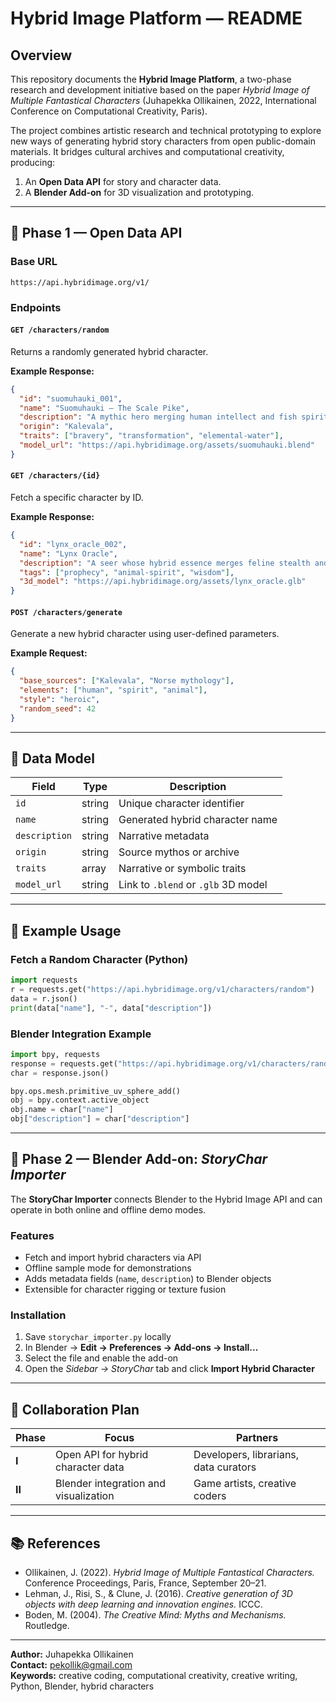 # Hybrid Image Platform — README

## Overview

This repository documents the **Hybrid Image Platform**, a two-phase research and development initiative based on the paper *Hybrid Image of Multiple Fantastical Characters* (Juhapekka Ollikainen, 2022, International Conference on Computational Creativity, Paris).

The project combines artistic research and technical prototyping to explore new ways of generating hybrid story characters from open public-domain materials. It bridges cultural archives and computational creativity, producing:

1. An **Open Data API** for story and character data.
2. A **Blender Add-on** for 3D visualization and prototyping.

---

## 🧩 Phase 1 — Open Data API

### Base URL
```
https://api.hybridimage.org/v1/
```

### Endpoints

#### `GET /characters/random`
Returns a randomly generated hybrid character.

**Example Response:**
```json
{
  "id": "suomuhauki_001",
  "name": "Suomuhauki – The Scale Pike",
  "description": "A mythic hero merging human intellect and fish spirit strength.",
  "origin": "Kalevala",
  "traits": ["bravery", "transformation", "elemental-water"],
  "model_url": "https://api.hybridimage.org/assets/suomuhauki.blend"
}
```

#### `GET /characters/{id}`
Fetch a specific character by ID.

**Example Response:**
```json
{
  "id": "lynx_oracle_002",
  "name": "Lynx Oracle",
  "description": "A seer whose hybrid essence merges feline stealth and human intuition.",
  "tags": ["prophecy", "animal-spirit", "wisdom"],
  "3d_model": "https://api.hybridimage.org/assets/lynx_oracle.glb"
}
```

#### `POST /characters/generate`
Generate a new hybrid character using user-defined parameters.

**Example Request:**
```json
{
  "base_sources": ["Kalevala", "Norse mythology"],
  "elements": ["human", "spirit", "animal"],
  "style": "heroic",
  "random_seed": 42
}
```

---

## 🧠 Data Model

| Field | Type | Description |
|-------|------|-------------|
| `id` | string | Unique character identifier |
| `name` | string | Generated hybrid character name |
| `description` | string | Narrative metadata |
| `origin` | string | Source mythos or archive |
| `traits` | array | Narrative or symbolic traits |
| `model_url` | string | Link to `.blend` or `.glb` 3D model |

---

## 🧪 Example Usage

### Fetch a Random Character (Python)
```python
import requests
r = requests.get("https://api.hybridimage.org/v1/characters/random")
data = r.json()
print(data["name"], "-", data["description"])
```

### Blender Integration Example
```python
import bpy, requests
response = requests.get("https://api.hybridimage.org/v1/characters/random")
char = response.json()

bpy.ops.mesh.primitive_uv_sphere_add()
obj = bpy.context.active_object
obj.name = char["name"]
obj["description"] = char["description"]
```

---

## 🎨 Phase 2 — Blender Add-on: *StoryChar Importer*

The **StoryChar Importer** connects Blender to the Hybrid Image API and can operate in both online and offline demo modes.

### Features
- Fetch and import hybrid characters via API
- Offline sample mode for demonstrations
- Adds metadata fields (`name`, `description`) to Blender objects
- Extensible for character rigging or texture fusion

### Installation
1. Save `storychar_importer.py` locally
2. In Blender → **Edit → Preferences → Add-ons → Install...**
3. Select the file and enable the add-on
4. Open the *Sidebar → StoryChar* tab and click **Import Hybrid Character**

---

## 🤝 Collaboration Plan

| Phase | Focus | Partners |
|-------|--------|----------|
| **I** | Open API for hybrid character data | Developers, librarians, data curators |
| **II** | Blender integration and visualization | Game artists, creative coders |


---

## 📚 References

- Ollikainen, J. (2022). *Hybrid Image of Multiple Fantastical Characters.* Conference Proceedings, Paris, France, September 20–21.  
- Lehman, J., Risi, S., & Clune, J. (2016). *Creative generation of 3D objects with deep learning and innovation engines.* ICCC.  
- Boden, M. (2004). *The Creative Mind: Myths and Mechanisms.* Routledge.


---

**Author:** Juhapekka Ollikainen  
**Contact:** pekollik@gmail.com  
**Keywords:** creative coding, computational creativity, creative writing, Python, Blender, hybrid characters





